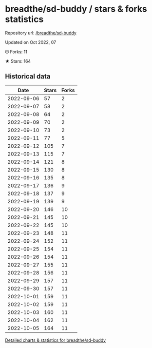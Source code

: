 # breadthe/sd-buddy / stars & forks statistics

Repository url: [/breadthe/sd-buddy](https://github.com/breadthe/sd-buddy)

Updated on Oct 2022, 07

☋ Forks: 11

★ Stars: 164

## Historical data
| Date | Stars | Forks |
|------|-------|-------|
| 2022-09-06 | 57 | 2 | 
| 2022-09-07 | 58 | 2 | 
| 2022-09-08 | 64 | 2 | 
| 2022-09-09 | 70 | 2 | 
| 2022-09-10 | 73 | 2 | 
| 2022-09-11 | 77 | 5 | 
| 2022-09-12 | 105 | 7 | 
| 2022-09-13 | 115 | 7 | 
| 2022-09-14 | 121 | 8 | 
| 2022-09-15 | 130 | 8 | 
| 2022-09-16 | 135 | 8 | 
| 2022-09-17 | 136 | 9 | 
| 2022-09-18 | 137 | 9 | 
| 2022-09-19 | 139 | 9 | 
| 2022-09-20 | 146 | 10 | 
| 2022-09-21 | 145 | 10 | 
| 2022-09-22 | 145 | 10 | 
| 2022-09-23 | 148 | 11 | 
| 2022-09-24 | 152 | 11 | 
| 2022-09-25 | 154 | 11 | 
| 2022-09-26 | 154 | 11 | 
| 2022-09-27 | 155 | 11 | 
| 2022-09-28 | 156 | 11 | 
| 2022-09-29 | 157 | 11 | 
| 2022-09-30 | 157 | 11 | 
| 2022-10-01 | 159 | 11 | 
| 2022-10-02 | 159 | 11 | 
| 2022-10-03 | 160 | 11 | 
| 2022-10-04 | 162 | 11 | 
| 2022-10-05 | 164 | 11 | 


[Detailed charts & statistics for breadthe/sd-buddy](https://reviewgithub.com/rep/breadthe/sd-buddy)
